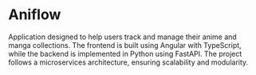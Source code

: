 # Aniflow 
Application designed to help users track and manage their anime and manga collections. The frontend is built using Angular with TypeScript, while the backend is implemented in Python using FastAPI. The project follows a microservices architecture, ensuring scalability and modularity.
